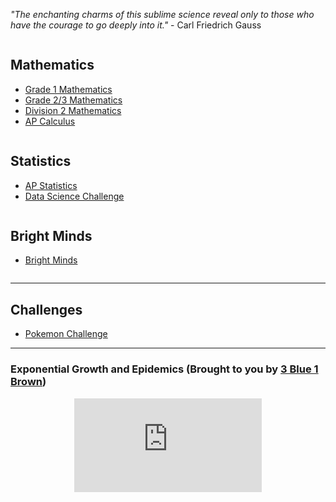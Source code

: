 *"The enchanting charms of this sublime science reveal only to those who have the courage to go deeply into it."* - Carl Friedrich Gauss 

<div class="row">
  <div class="column">
    <h2> Mathematics </h2>
    <p>
      <ul>
        <li><a href="https://MerrickMath.github.io/grade1.md"> Grade 1 Mathematics</a> </li>
        <li><a href="https://MerrickMath.github.io/grade23.md"> Grade 2/3 Mathematics</a> </li>
        <li><a href="https://MerrickMath.github.io/div2.md"> Division 2 Mathematics </a> </li>
        <li><a href="https://MerrickMath.github.io/APCalculus.md"> AP Calculus</a> </li>
      </ul> 
    </p>
  </div>
  <div class="column">
    <h2> Statistics </h2>
    <p>
      <ul>
        <li><a href="https://MerrickMath.github.io/APStatistics.md"> AP Statistics </a> </li>
        <li><a href="https://MerrickMath.github.io/DataChallenge.md"> Data Science Challenge </a> </li>
      </ul> 
    </p>
  </div>
  <div class="column">
    <h2> Bright Minds </h2>
    <p>
      <ul>
        <li><a href="https://MerrickMath.github.io/BrightMinds.md"> Bright Minds </a> </li>
      </ul> 
    </p>
  </div>
</div>


---


## Challenges

* <a href="https://MerrickMath.github.io/MerrickMath.github.io-PokemonChallenge/"> Pokemon Challenge</a> 

---

### Exponential Growth and Epidemics (Brought to you by <a href="https://www.youtube.com/channel/UCYO_jab_esuFRV4b17AJtAw"> 3 Blue 1 Brown</a>)
<p align="center"> 
  <iframe src="https://www.youtube.com/embed/Kas0tIxDvrg" frameborder="0" allow="accelerometer; autoplay; encrypted-media; gyroscope; picture-in-picture" allowfullscreen class="vid"></iframe> </p>



